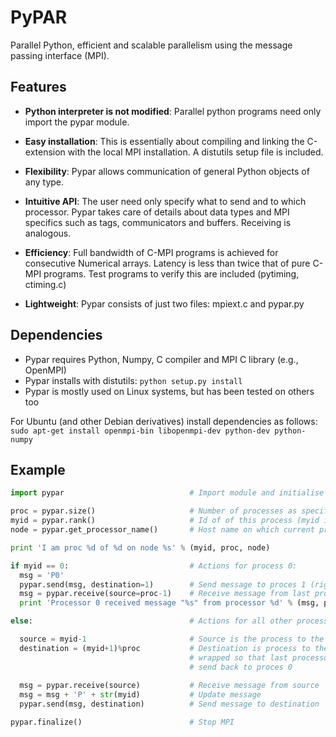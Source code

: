 # PyPAR 

Parallel Python, efficient and scalable parallelism using the message passing interface (MPI).

## Features

- **Python interpreter is not modified**: Parallel python programs need only
  import the pypar module.

- **Easy installation**: This is essentially about compiling and linking
  the C-extension with the local MPI installation. A distutils setup file
  is included.

- **Flexibility**: Pypar allows communication of general Python objects
  of any type.

- **Intuitive API**: The user need only specify what to send and to which
  processor.  Pypar takes care of details about data types and MPI specifics
  such as tags, communicators and buffers.  Receiving is analogous.

- **Efficiency**: Full bandwidth of C-MPI programs is achieved for consecutive
  Numerical arrays. Latency is less than twice that of pure C-MPI programs.
  Test programs to verify this are included (pytiming, ctiming.c)

- **Lightweight**: Pypar consists of just two files: mpiext.c and pypar.py

## Dependencies

- Pypar requires Python, Numpy, C compiler and MPI C library (e.g., OpenMPI)
- Pypar installs with distutils: `python setup.py install`
- Pypar is mostly used on Linux systems, but has been tested on others too

For Ubuntu (and other Debian derivatives) install dependencies as follows:
```sudo apt-get install openmpi-bin libopenmpi-dev python-dev python-numpy```


## Example

```python
import pypar                            # Import module and initialise MPI 

proc = pypar.size()                     # Number of processes as specified by mpirun
myid = pypar.rank()                     # Id of of this process (myid in [0, proc-1]) 
node = pypar.get_processor_name()       # Host name on which current process is running

print 'I am proc %d of %d on node %s' % (myid, proc, node)

if myid == 0:                           # Actions for process 0:
  msg = 'P0'  
  pypar.send(msg, destination=1)        # Send message to proces 1 (right hand neighbour)
  msg = pypar.receive(source=proc-1)    # Receive message from last process
  print 'Processor 0 received message "%s" from processor %d' % (msg, proc-1)

else:                                   # Actions for all other processes:

  source = myid-1                       # Source is the process to the left
  destination = (myid+1)%proc           # Destination is process to the right
                                        # wrapped so that last processor will 
                                        # send back to proces 0  
  
  msg = pypar.receive(source)           # Receive message from source 
  msg = msg + 'P' + str(myid)           # Update message     
  pypar.send(msg, destination)          # Send message to destination   

pypar.finalize()                        # Stop MPI 
```
